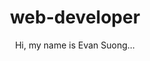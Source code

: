 ---
title: web-developer
subtitle: "Hi, my name is Evan Suong..."
about: "...and I like to build things on the web that look and feel nice. I pride myself on out of the box designs and user centered thinking. I'm fascinated by artistic expression in all its beautiful forms, although by the looks of it I've been drawn into the world of UI/UX design and software which is now my home. 

I've spent my short career as a web developer building applications over the web development stack, from apis, frontend clients, web servers, etc. I've gained extensive knowledge of my fields through my college studies, professional experience, and passion projects.

I am a fouth year college student currently studying Computer Science at The University of California, San Diego, and I am a part time Quality Assurance Engineer for ServiceNow in San Diego. Throughout these experiences I've built a solid understanding of the digital world and I would like to help contribute to that world by helping YOU out. 
"
color1: "white"
color2: "purple"
color3: "yellow"
backgroundColor: "red"
backgroundPatternSrc: "assets/images/pattern-bkg.svg"
mainImageSrc: "assets/images/me.png"
font: "montserrat"
class: "home"
---
